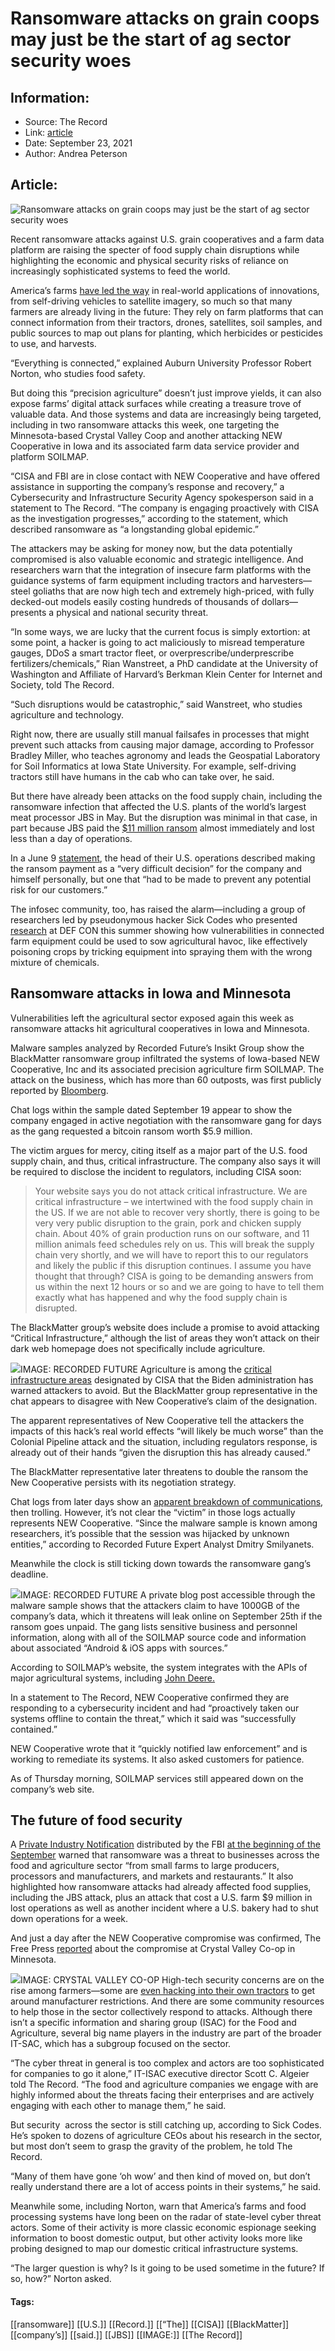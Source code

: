 # Ransomware attacks on grain coops may just be the start of ag sector security woes
### 

## Information:
+ Source: The Record
+ Link: [article](https://therecord.media/ransomware-attacks-on-grain-coops-may-just-be-the-start-of-ag-sector-security-woes/)
+ Date: September 23, 2021
+ Author: Andrea Peterson


## Article:
![Ransomware attacks on grain coops may just be the start of ag sector security woes](https://therecord.media/wp-content/uploads/2021/09/chris-ensminger-yJDZTDeHeG8-unsplash-1.jpg)

Recent ransomware attacks against U.S. grain cooperatives and a farm data platform are raising the specter of food supply chain disruptions while highlighting the economic and physical security risks of reliance on increasingly sophisticated systems to feed the world. 


America’s farms [have led the way](https://www.washingtonpost.com/news/the-switch/wp/2015/06/22/google-didnt-lead-the-self-driving-vehicle-revolution-john-deere-did/) in real-world applications of innovations, from self-driving vehicles to satellite imagery, so much so that many farmers are already living in the future: They rely on farm platforms that can connect information from their tractors, drones, satellites, soil samples, and public sources to map out plans for planting, which herbicides or pesticides to use, and harvests. 


“Everything is connected,” explained Auburn University Professor Robert Norton, who studies food safety.


But doing this “precision agriculture” doesn’t just improve yields, it can also expose farms’ digital attack surfaces while creating a treasure trove of valuable data. And those systems and data are increasingly being targeted, including in two ransomware attacks this week, one targeting the Minnesota-based Crystal Valley Coop and another attacking NEW Cooperative in Iowa and its associated farm data service provider and platform SOILMAP.


“CISA and FBI are in close contact with NEW Cooperative and have offered assistance in supporting the company’s response and recovery,” a Cybersecurity and Infrastructure Security Agency spokesperson said in a statement to The Record. “The company is engaging proactively with CISA as the investigation progresses,” according to the statement, which described ransomware as “a longstanding global epidemic.”


The attackers may be asking for money now, but the data potentially compromised is also valuable economic and strategic intelligence. And researchers warn that the integration of insecure farm platforms with the guidance systems of farm equipment including tractors and harvesters—steel goliaths that are now high tech and extremely high-priced, with fully decked-out models easily costing hundreds of thousands of dollars—presents a physical and national security threat.


“In some ways, we are lucky that the current focus is simply extortion: at some point, a hacker is going to act maliciously to misread temperature gauges, DDoS a smart tractor fleet, or overprescribe/underprescribe fertilizers/chemicals,” Rian Wanstreet, a PhD candidate at the University of Washington and Affiliate of Harvard’s Berkman Klein Center for Internet and Society, told The Record. 


“Such disruptions would be catastrophic,” said Wanstreet, who studies agriculture and technology. 


Right now, there are usually still manual failsafes in processes that might prevent such attacks from causing major damage, according to Professor Bradley Miller, who teaches agronomy and leads the Geospatial Laboratory for Soil Informatics at Iowa State University. For example, self-driving tractors still have humans in the cab who can take over, he said. 


But there have already been attacks on the food supply chain, including the ransomware infection that affected the U.S. plants of the world’s largest meat processor JBS in May. But the disruption was minimal in that case, in part because JBS paid the [$11 million ransom](https://www.wsj.com/articles/jbs-paid-11-million-to-resolve-ransomware-attack-11623280781) almost immediately and lost less than a day of operations. 


In a June 9 [statement](https://jbsfoodsgroup.com/articles/jbs-usa-cyberattack-media-statement-june-9), the head of their U.S. operations described making the ransom payment as a “very difficult decision” for the company and himself personally, but one that “had to be made to prevent any potential risk for our customers.”


The infosec community, too, has raised the alarm—including a group of researchers led by pseudonymous hacker Sick Codes who presented [research](https://sick.codes/being-root-on-two-agriculture-companies-in-good-faith-maxing-out-the-john-deere-operations-center-worldwide-and-case-industrial-in-brazil/) at DEF CON this summer showing how vulnerabilities in connected farm equipment could be used to sow agricultural havoc, like effectively poisoning crops by tricking equipment into spraying them with the wrong mixture of chemicals.


Ransomware attacks in Iowa and Minnesota
----------------------------------------


Vulnerabilities left the agricultural sector exposed again this week as ransomware attacks hit agricultural cooperatives in Iowa and Minnesota. 


Malware samples analyzed by Recorded Future’s Insikt Group show the BlackMatter ransomware group infiltrated the systems of Iowa-based NEW Cooperative, Inc and its associated precision agriculture firm SOILMAP. The attack on the business, which has more than 60 outposts, was first publicly reported by [Bloomberg](https://www.bloomberg.com/news/articles/2021-09-20/iowa-based-grain-cooperative-hit-with-ransomware-attack).


Chat logs within the sample dated September 19 appear to show the company engaged in active negotiation with the ransomware gang for days as the gang requested a bitcoin ransom worth $5.9 million. 


The victim argues for mercy, citing itself as a major part of the U.S. food supply chain, and thus, critical infrastructure. The company also says it will be required to disclose the incident to regulators, including CISA soon:



> Your website says you do not attack critical infrastructure. We are critical infrastructure – we intertwined with the food supply chain in the US. If we are not able to recover very shortly, there is going to be very very public disruption to the grain, pork and chicken supply chain. About 40% of grain production runs on our software, and 11 million animals feed schedules rely on us. This will break the supply chain very shortly, and we will have to report this to our regulators and likely the public if this disruption continues. I assume you have thought that through? CISA is going to be demanding answers from us within the next 12 hours or so and we are going to have to tell them exactly what has happened and why the food supply chain is disrupted.
> 
> 


The BlackMatter group’s website does include a promise to avoid attacking “Critical Infrastructure,” although the list of areas they won’t attack on their dark web homepage does not specifically include agriculture. 


![](https://www-therecord.recfut.com/wp-content/uploads/2021/09/ag2.png)IMAGE: RECORDED FUTURE
Agriculture is among the [critical infrastructure areas](https://www.cisa.gov/critical-infrastructure-sectors) designated by CISA that the Biden administration has warned attackers to avoid. But the BlackMatter group representative in the chat appears to disagree with New Cooperative’s claim of the designation. 


The apparent representatives of New Cooperative tell the attackers the impacts of this hack’s real world effects “will likely be much worse” than the Colonial Pipeline attack and the situation, including regulators response, is already out of their hands “given the disruption this has already caused.” 


The BlackMatter representative later threatens to double the ransom the New Cooperative persists with its negotiation strategy. 


Chat logs from later days show an [apparent breakdown of communications](https://twitter.com/ddd1ms/status/1440766066871848966), then trolling. However, it’s not clear the “victim” in those logs actually represents NEW Cooperative. “Since the malware sample is known among researchers, it’s possible that the session was hijacked by unknown entities,” according to Recorded Future Expert Analyst Dmitry Smilyanets.


Meanwhile the clock is still ticking down towards the ransomware gang’s deadline.


![](https://www-therecord.recfut.com/wp-content/uploads/2021/09/ag1-e1632410737942.png)IMAGE: RECORDED FUTURE
A private blog post accessible through the malware sample shows that the attackers claim to have 1000GB of the company’s data, which it threatens will leak online on September 25th if the ransom goes unpaid. The gang lists sensitive business and personnel information, along with all of the SOILMAP source code and information about associated “Android & iOS apps with sources.”


According to SOILMAP’s website, the system integrates with the APIs of major agricultural systems, including [John Deere.](https://www.soilmap.com/2018/08/27/soilmap-and-my-john-deere-announce-the-completion-of-api-integration/)


In a statement to The Record, NEW Cooperative confirmed they are responding to a cybersecurity incident and had “proactively taken our systems offline to contain the threat,” which it said was “successfully contained.”


NEW Cooperative wrote that it “quickly notified law enforcement” and is working to remediate its systems. It also asked customers for patience. 


As of Thursday morning, SOILMAP services still appeared down on the company’s web site. 


The future of food security
---------------------------


A [Private Industry Notification](https://www.documentcloud.org/documents/21053957-fbi-tlp-white-pin-cyber-criminal-actors-targeting-food-agriculture-sector-ansomware-attacks-9-1-21) distributed by the FBI [at the beginning of the September](https://therecord.media/us-farm-loses-9-million-in-the-aftermath-of-a-ransomware-attack/) warned that ransomware was a threat to businesses across the food and agriculture sector “from small farms to large producers, processors and manufacturers, and markets and restaurants.” It also highlighted how ransomware attacks had already affected food supplies, including the JBS attack, plus an attack that cost a U.S. farm $9 million in lost operations as well as another incident where a U.S. bakery had to shut down operations for a week.


And just a day after the NEW Cooperative compromise was confirmed, The Free Press [reported](https://www.mankatofreepress.com/news/local_news/crystal-valley-co-op-hit-by-cyberattack/article_ee0a6786-1b24-11ec-a41a-1b3c14d1d303.html) about the compromise at Crystal Valley Co-op in Minnesota. 


![](https://www-therecord.recfut.com/wp-content/uploads/2021/09/Screen-Shot-2021-09-23-at-11.29.57-AM-1024x490.png)IMAGE: CRYSTAL VALLEY CO-OP
High-tech security concerns are on the rise among farmers—some are [even hacking into their own tractors](https://www.vice.com/en/article/xykkkd/why-american-farmers-are-hacking-their-tractors-with-ukrainian-firmware) to get around manufacturer restrictions. And there are some community resources to help those in the sector collectively respond to attacks. Although there isn’t a specific information and sharing group (ISAC) for the Food and Agriculture, several big name players in the industry are part of the broader IT-SAC, which has a subgroup focused on the sector. 


“The cyber threat in general is too complex and actors are too sophisticated for companies to go it alone,” IT-ISAC executive director Scott C. Algeier told The Record. “The food and agriculture companies we engage with are highly informed about the threats facing their enterprises and are actively engaging with each other to manage them,” he said. 


But security  across the sector is still catching up, according to Sick Codes. He’s spoken to dozens of agriculture CEOs about his research in the sector, but most don’t seem to grasp the gravity of the problem, he told The Record. 


“Many of them have gone ‘oh wow’ and then kind of moved on, but don’t really understand there are a lot of access points in their systems,” he said. 


Meanwhile some, including Norton, warn that America’s farms and food processing systems have long been on the radar of state-level cyber threat actors. Some of their activity is more classic economic espionage seeking information to boost domestic output, but other activity looks more like probing designed to map our domestic critical infrastructure systems. 


“The larger question is why? Is it going to be used sometime in the future? If so, how?” Norton asked.





#### Tags:
[[ransomware]] [[U.S.]] [[Record.]] [[“The]] [[CISA]] [[BlackMatter]] [[company’s]] [[said.]] [[JBS]] [[IMAGE:]] [[The Record]]
